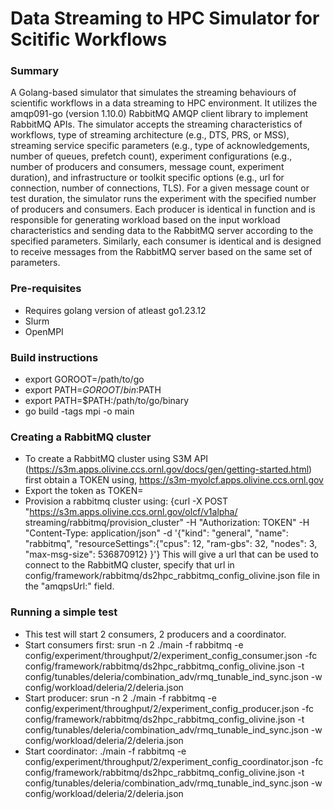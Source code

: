 # Data Streaming to HPC Simulator for Scitific Workflows

### Summary

A Golang-based simulator that simulates the streaming behaviours of scientific workflows in a data streaming to HPC environment. It utilizes the amqp091-go (version 1.10.0) RabbitMQ AMQP client library to implement RabbitMQ APIs. The simulator accepts the streaming characteristics of workflows, type of streaming architecture (e.g., DTS, PRS, or MSS), streaming service specific parameters (e.g., type of acknowledgements, number of queues, prefetch count), experiment configurations (e.g., number of producers and consumers, message count, experiment duration), and infrastructure or toolkit specific options (e.g., url for connection, number of connections, TLS). For a given message count or test duration, the simulator runs the experiment with the specified number of producers and consumers. Each producer is identical in function and is responsible for generating workload based on the input workload characteristics and sending data to the RabbitMQ server according to the specified parameters. Similarly, each consumer is identical and is designed to receive messages from the RabbitMQ server based on the same set of parameters. 

### Pre-requisites
* Requires golang version of atleast go1.23.12
* Slurm
* OpenMPI

### Build instructions
* export GOROOT=/path/to/go
* export PATH=$GOROOT/bin:$PATH
* export PATH=$PATH:/path/to/go/binary
* go build -tags mpi -o main

### Creating a RabbitMQ cluster

* To create a RabbitMQ cluster using S3M API (https://s3m.apps.olivine.ccs.ornl.gov/docs/gen/getting-started.html) first obtain a TOKEN using, https://s3m-myolcf.apps.olivine.ccs.ornl.gov
* Export the token as TOKEN=<token>
* Provision a rabbitmq cluster using:
{curl -X POST "https://s3m.apps.olivine.ccs.ornl.gov/olcf/v1alpha/ streaming/rabbitmq/provision\_cluster" -H "Authorization: TOKEN" -H "Content-Type: application/json" -d '{"kind": "general", "name": "rabbitmq", "resourceSettings":{"cpus": 12, "ram-gbs": 32, "nodes": 3, "max-msg-size": 536870912} }'}
This will give a url that can be used to connect to the RabbitMQ cluster, specify that url in config/framework/rabbitmq/ds2hpc_rabbitmq_config_olivine.json file in the "amqpsUrl:" field.

### Running a simple test
* This test will start 2 consumers, 2 producers and a coordinator.
* Start consumers first:
srun -n 2 ./main -f rabbitmq -e config/experiment/throughput/2/experiment_config_consumer.json -fc config/framework/rabbitmq/ds2hpc_rabbitmq_config_olivine.json -t config/tunables/deleria/combination_adv/rmq_tunable_ind_sync.json -w config/workload/deleria/2/deleria.json
* Start producer:
srun -n 2 ./main -f rabbitmq -e config/experiment/throughput/2/experiment_config_producer.json -fc config/framework/rabbitmq/ds2hpc_rabbitmq_config_olivine.json -t config/tunables/deleria/combination_adv/rmq_tunable_ind_sync.json -w config/workload/deleria/2/deleria.json
* Start coordinator:
./main -f rabbitmq -e config/experiment/throughput/2/experiment_config_coordinator.json -fc config/framework/rabbitmq/ds2hpc_rabbitmq_config_olivine.json -t config/tunables/deleria/combination_adv/rmq_tunable_ind_sync.json -w config/workload/deleria/2/deleria.json
